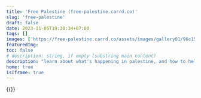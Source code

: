 ```yaml
---
title: 'Free Palestine (free-palestine.carrd.co)'
slug: 'free-palestine'
draft: false
date: 2023-11-05T19:30:34+07:00
tags: []
images: ['https://free-palestine.carrd.co/assets/images/gallery01/96c1520d.jpg?v=cd257226']
featuredImg:
toc: false
# description: string, if empty (substring main content)
description: "learn about what's happening in palestine, and how to help"
home: true
isIframe: true
---
```


{{<iframe-fullscreen src="https://free-palestine.carrd.co/" title="Free Palestine">}}
